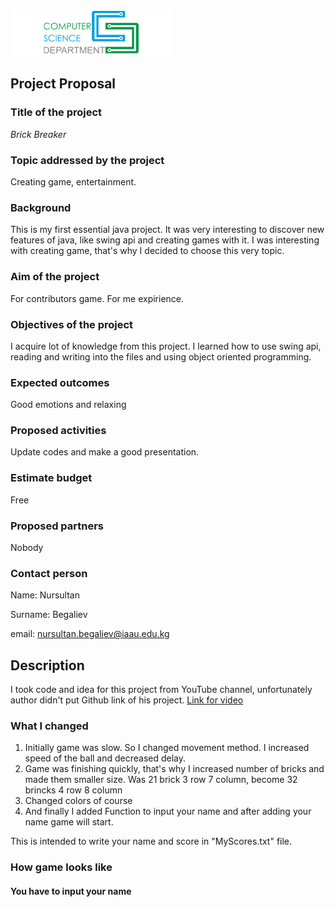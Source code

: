 
![image com science department](https://github.com/nursultanbegaliev/JavaGame2/blob/master/Github/comsiencedepartment.png)

## Project Proposal

### Title of the project 
_Brick Breaker_

### Topic addressed by the project

Creating game, entertainment.

### Background

This is my first essential java project. It was very interesting to discover 
new features of java, like swing api and creating games with it. 
I was interesting with creating game, that's why I decided to choose this very topic.

### Aim of the project

For contributors game. 
For me expirience.

### Objectives of the project

I acquire lot of knowledge from this project. I learned how to use swing api, reading and writing into the files and using object oriented programming. 

### Expected outcomes

Good emotions and relaxing

### Proposed activities 

Update codes and make a good presentation.

### Estimate budget

Free

### Proposed partners

Nobody

### Contact person

Name: Nursultan

Surname: Begaliev 

email: nursultan.begaliev@iaau.edu.kg



## Description 
I took code and idea for this project from YouTube channel, 
unfortunately author didn't put Github link of his project. 
[Link for video](https://www.youtube.com/watch?v=K9qMm3JbOH0)

### What I changed
1. Initially game was slow. So I changed movement method. I increased speed of the ball and decreased delay. 
2. Game was finishing quickly, that's why I increased number of bricks and made them smaller size.
Was 21 brick 3 row 7 column, become 32 brincks 4 row 8 column
3. Changed colors of course
4. And finally I added Function to input your name and after adding your name game will start.

This is intended to write your name and score in "MyScores.txt" file.

### How game looks like

#### You have to input your name 

